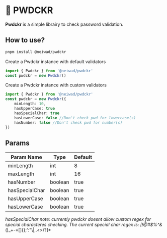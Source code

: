 # 🔑 **PWDCKR**

**Pwdckr** is a simple librairy to check password validation.

## How to use?

```bash
pnpm install @neiwad/pwdckr
```

Create a Pwdckr instance with default validators

```ts
import { Pwdckr } from '@neiwad/pwdckr'
const pwdckr = new Pwdckr()
```

Create a Pwdckr instance with custom validators

```ts
import { Pwdckr } from '@neiwad/pwdckr'
const pwdckr = new Pwdckr({
    minLength: 10, 
    hasUpperCase: true
    hasSpecialChar: true
    hasLowerCase: false //Don't check pwd for lowercase(s)
    hasNumber: false //Don't check pwd for number(s)
})
```

## Params

| Param Name     | Type    | Default |
| -------------- | ------- | ------- |
| minLength      | int     | 8       |
| maxLength      | int     | 16      |
| hasNumber      | boolean | true    |
| hasSpecialChar | boolean | true    |
| hasUpperCase   | boolean | true    |
| hasLowerCase   | boolean | true    |

*hasSpecialChar note: currently pwdckr doesnt allow custom regex for special characteres checking. The current special char regex is: [!@#$%^&*()_+\-=\[\]{};':"\\|,.<>\/?]*
